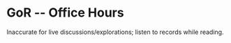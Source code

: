 # GoR -- Office Hours

Inaccurate for live discussions/explorations; listen to records while reading.

